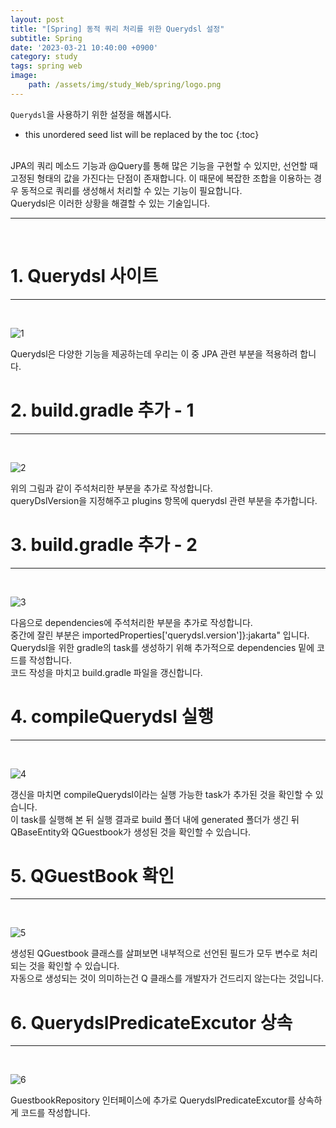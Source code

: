 ```yaml
---
layout: post
title: "[Spring] 동적 쿼리 처리를 위한 Querydsl 설정"
subtitle: Spring
date: '2023-03-21 10:40:00 +0900'
category: study
tags: spring web
image:
    path: /assets/img/study_Web/spring/logo.png
---
```


`Querydsl`을 사용하기 위한 설정을 해봅시다.

<!--more-->

* this unordered seed list will be replaced by the toc
{:toc}
<br>
JPA의 쿼리 메소드 기능과 @Query를 통해 많은 기능을 구현할 수 있지만, 선언할 때 고정된 형태의 값을 가진다는 단점이 존재합니다. 이 때문에 복잡한 조합을 이용하는 경우 동적으로 쿼리를 생성해서 처리할 수 있는 기능이 필요합니다.<br>
Querydsl은 이러한 상황을 해결할 수 있는 기술입니다.

---
<br>

# 1. Querydsl 사이트
---
<br>

![1](/assets/img/study_Web/spring/2023-03-21-[Spring]_동적_쿼리_처리를_위한_Querydsl_설정/1.PNG)
<br>

Querydsl은 다양한 기능을 제공하는데 우리는 이 중 JPA 관련 부분을 적용하려 합니다.<br>

# 2. build.gradle 추가 - 1
---
<br>

![2](/assets/img/study_Web/spring/2023-03-21-[Spring]_동적_쿼리_처리를_위한_Querydsl_설정/2.PNG)
<br>

위의 그림과 같이 주석처리한 부분을 추가로 작성합니다.<br>
queryDslVersion을 지정해주고 plugins 항목에 querydsl 관련 부분을 추가합니다.

# 3. build.gradle 추가 - 2
---
<br>

![3](/assets/img/study_Web/spring/2023-03-21-[Spring]_동적_쿼리_처리를_위한_Querydsl_설정/3.PNG)
<br>

다음으로 dependencies에 주석처리한 부분을 추가로 작성합니다.<br>
중간에 잘린 부분은 importedProperties['querydsl.version']}:jakarta" 입니다.<br>
Querydsl을 위한 gradle의 task를 생성하기 위해 추가적으로 dependencies 밑에 코드를 작성합니다.<br>
코드 작성을 마치고 build.gradle 파일을 갱신합니다.<br>

# 4. compileQuerydsl 실행
---
<br>

![4](/assets/img/study_Web/spring/2023-03-21-[Spring]_동적_쿼리_처리를_위한_Querydsl_설정/4.PNG)
<br>

갱신을 마치면 compileQuerydsl이라는 실행 가능한 task가 추가된 것을 확인할 수 있습니다.<br>
이 task를 실행해 본 뒤 실행 결과로 build 폴더 내에 generated 폴더가 생긴 뒤 QBaseEntity와 QGuestbook가 생성된 것을 확인할 수 있습니다.<br>


# 5. QGuestBook 확인
---
<br>

![5](/assets/img/study_Web/spring/2023-03-21-[Spring]_동적_쿼리_처리를_위한_Querydsl_설정/5.PNG)
<br>

생성된 QGuestbook 클래스를 살펴보면 내부적으로 선언된 필드가 모두 변수로 처리되는 것을 확인할 수 있습니다.<br>
자동으로 생성되는 것이 의미하는건 Q 클래스를 개발자가 건드리지 않는다는 것입니다.<br>

# 6. QuerydslPredicateExcutor 상속
---
<br>

![6](/assets/img/study_Web/spring/2023-03-21-[Spring]_동적_쿼리_처리를_위한_Querydsl_설정/6.PNG)
<br>

GuestbookRepository 인터페이스에 추가로 QuerydslPredicateExcutor를 상속하게 코드를 작성합니다.<br>
